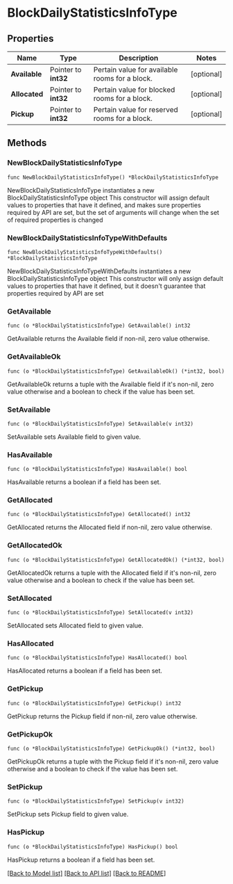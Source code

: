 # BlockDailyStatisticsInfoType

## Properties

Name | Type | Description | Notes
------------ | ------------- | ------------- | -------------
**Available** | Pointer to **int32** | Pertain value for available rooms for a block. | [optional] 
**Allocated** | Pointer to **int32** | Pertain value for blocked rooms for a block. | [optional] 
**Pickup** | Pointer to **int32** | Pertain value for reserved rooms for a block. | [optional] 

## Methods

### NewBlockDailyStatisticsInfoType

`func NewBlockDailyStatisticsInfoType() *BlockDailyStatisticsInfoType`

NewBlockDailyStatisticsInfoType instantiates a new BlockDailyStatisticsInfoType object
This constructor will assign default values to properties that have it defined,
and makes sure properties required by API are set, but the set of arguments
will change when the set of required properties is changed

### NewBlockDailyStatisticsInfoTypeWithDefaults

`func NewBlockDailyStatisticsInfoTypeWithDefaults() *BlockDailyStatisticsInfoType`

NewBlockDailyStatisticsInfoTypeWithDefaults instantiates a new BlockDailyStatisticsInfoType object
This constructor will only assign default values to properties that have it defined,
but it doesn't guarantee that properties required by API are set

### GetAvailable

`func (o *BlockDailyStatisticsInfoType) GetAvailable() int32`

GetAvailable returns the Available field if non-nil, zero value otherwise.

### GetAvailableOk

`func (o *BlockDailyStatisticsInfoType) GetAvailableOk() (*int32, bool)`

GetAvailableOk returns a tuple with the Available field if it's non-nil, zero value otherwise
and a boolean to check if the value has been set.

### SetAvailable

`func (o *BlockDailyStatisticsInfoType) SetAvailable(v int32)`

SetAvailable sets Available field to given value.

### HasAvailable

`func (o *BlockDailyStatisticsInfoType) HasAvailable() bool`

HasAvailable returns a boolean if a field has been set.

### GetAllocated

`func (o *BlockDailyStatisticsInfoType) GetAllocated() int32`

GetAllocated returns the Allocated field if non-nil, zero value otherwise.

### GetAllocatedOk

`func (o *BlockDailyStatisticsInfoType) GetAllocatedOk() (*int32, bool)`

GetAllocatedOk returns a tuple with the Allocated field if it's non-nil, zero value otherwise
and a boolean to check if the value has been set.

### SetAllocated

`func (o *BlockDailyStatisticsInfoType) SetAllocated(v int32)`

SetAllocated sets Allocated field to given value.

### HasAllocated

`func (o *BlockDailyStatisticsInfoType) HasAllocated() bool`

HasAllocated returns a boolean if a field has been set.

### GetPickup

`func (o *BlockDailyStatisticsInfoType) GetPickup() int32`

GetPickup returns the Pickup field if non-nil, zero value otherwise.

### GetPickupOk

`func (o *BlockDailyStatisticsInfoType) GetPickupOk() (*int32, bool)`

GetPickupOk returns a tuple with the Pickup field if it's non-nil, zero value otherwise
and a boolean to check if the value has been set.

### SetPickup

`func (o *BlockDailyStatisticsInfoType) SetPickup(v int32)`

SetPickup sets Pickup field to given value.

### HasPickup

`func (o *BlockDailyStatisticsInfoType) HasPickup() bool`

HasPickup returns a boolean if a field has been set.


[[Back to Model list]](../README.md#documentation-for-models) [[Back to API list]](../README.md#documentation-for-api-endpoints) [[Back to README]](../README.md)


